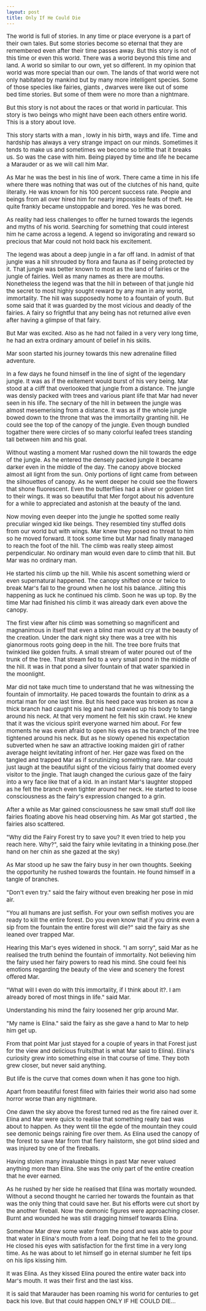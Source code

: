 ```yaml
---
layout: post
title: Only If He Could Die
---
```


<div style="font-size:15px">
<p>
The world is full of stories. In any time or place everyone is a part of their own tales. But some stories become so eternal that they are remembered even after their time passes away.
But this story is not of this time or even this world. There was a world beyond this time and land. A world so similar to our own, yet so different. 
In my opinion that world was more special than our own. The lands of that world were not only habitated by mankind but by many more intelligent species.
Some of those species like fairies, giants , dwarves were like out of some bed time stories. But some of them were no more than a nightmare.
</p>
<p>
But this story is not about the races or that world in particular. This story is two beings who might have been each others entire world. This is a story about love.
</p>
<p>
This story starts with a man , lowly in his birth, ways and life. Time and hardship has always a very strange impact on our minds. Sometimes it tends to make us and sometimes we become so brittle that it breaks us. So was the case with him. 
Being played by time and life he became a Marauder or as we will call him Mar.
</p>
<p>
As Mar he was the best in his line of work. There came a time in his life where there was nothing that was out of the clutches of his hand, quite literally. He was known for his 100 percent success rate. People and beings from all over hired him for nearly impossible feats of theft.
He quite frankly became unstoppable and bored. Yes he was bored.
</p>
<p>
As reality had less challenges to offer he turned towards the legends and myths of his world. Searching for something that could interest him he came across a legend. A legend so invigorating and reward so precious that Mar could not hold back his excitement.
</p>
<p>
The legend was about a deep jungle in a far off land. In admist of that jungle was a hill shrouded by flora and fauna as if being protected by it. That jungle was better known to most as the land of fairies or the jungle of fairies. Well as many names as there are mouths. 
Nonetheless the legend was that the hill in between of that jungle hid the secret to most highly sought reward by any man in any world, immortality. The hill was supposedly home to a fountain of youth. But some said that it was guarded by the most vicious and deadly of the fairies. A fairy so frightful that any being has not returned alive even after having a glimpse of that fairy.
</p>
<p>
But Mar was excited. Also as he had not failed in a very very long time, he had an extra ordinary amount of belief in his skills.
</p>
<p>
Mar soon started his journey towards this new adrenaline filled adventure. 
</p>
<p>
In a few days he found himself in the line of sight of the legendary jungle. It was as if the exitement would burst of his very being.
Mar stood at a cliff that overlooked that jungle from a distance.  The jungle was densly packed with trees and various plant life that Mar had never seen in his life. The secnary of the hill in between the jungle was almost mesemerising from a distance. It was as if the whole jungle bowed down to the throne that was the immortality granting hill. He could see the top of the canopy of the jungle. Even though bundled togather there were circles of so many colorful leafed trees standing tall between him and his goal.
</p>
<p>
Without wasting a moment Mar rushed down the hill towards the edge of the jungle. As he entered the densely packed jungle it became darker even in the middle of the day. The canopy above blocked almost all light from the sun. Only portions of light came from between the silhouettes of canopy. As he went deeper he could see the flowers that shone fluorescent. Even the butterflies had a silver or golden tint to their wings. It was so beautiful that Mer forgot about his adventure for a while to appreciated and astonish at the beauty of the land. 
</p>
<p>
Now moving even deeper into the jungle he spotted some really preculiar winged kid like beings. They resembled tiny stuffed dolls from our world but with wings. Mar knew they posed no threat to him so he moved forward. It took some time but Mar had finally managed to reach the foot of the hill. The climb was really steep almost perpendicular. No ordinary man would even dare to climb that hill. But Mar was no ordinary man. 
</p>
<p>
He started his climb up the hill. While his ascent something wierd or even supernatural happened. The canopy shifted once or twice to break Mar's fall to the ground when he lost his balance. Jilting this happening as luck he continued his climb. Soon he was up top. By the time Mar had finished his climb it was already dark even above the canopy.
</p>
<p>
The first view after his climb was something so magnificent and magnanimous in itself that even a blind man would cry at the beauty of the creation.
Under the dark night sky there was a tree with his gianormous roots going deep in the hill. The tree bore fruits that twinkled like golden fruits. A small stream of water poured out of the trunk of the tree. That stream fed to a very small pond in the middle of the hill. It was in that pond a silver fountain of that water sparkled in the moonlight. 
</p>
<p>
Mar did not take much time to understand that he was witnessing the fountain of immortality. He paced towards the fountain to drink as a mortal man for one last time. But his heed pace was broken as now a thick branch had caught his leg and had crawled up his body to tangle around his neck. At that very moment he felt his skin crawl. He knew that it was the vicious spirit everyone warned him about. For few moments he was even afraid to open his eyes as the branch of the tree tightened around his neck.
But as he slowly opened his expectation subverted when he saw an attractive looking maiden girl of rather average height levitating infront of her. Her gaze was fixed on the tangled and trapped Mar as if scrutinizing something rare.
Mar could just laugh at the beautiful sight of the vicious fairly that doomed every visitor to the jingle. That laugh changed the curious gaze of the fairy into a wry face like that of a kid. In an instant Mar's laughter stopped as he felt the branch even tighter around her neck. He started to loose consciousness as the fairy's expression changed to a grin.
</p>
<p>
After a while as Mar gained consciousness he saw small stuff doll like fairies floating above his head observing him. As Mar got startled , the fairies also scattered. 
</p>
<p>
"Why did the Fairy Forest try to save you? It even tried to help you reach here. Why?", said the fairy while levitating in a thinking pose.(her hand on her chin as she gazed at the sky)
</p>
<p>
As Mar stood up he saw the fairy busy in her own thoughts. Seeking the opportunity he rushed towards the fountain. He found himself in a tangle of branches.
</p>
<p>
"Don't even try." said the fairy without even breaking her pose in mid air.
</p>
<p>
"You all humans are just selfish. For your own selfish motives you are ready to kill the entire forest. Do you even know that if you drink even a sip from the  fountain the entire forest will die?" said the fairy as she leaned over trapped Mar.
</p>
<p>
Hearing this Mar's eyes widened in shock. "I am sorry", said Mar as he realised the truth behind the fountain of immortality.
Not believing him the fairy used her fairy powers to read his mind. She could feel his emotions regarding the beauty of the view and scenery the forest offered Mar.
</p>
<p>
"What will I even do with this immortality, if I think about it?. I am already bored of most things in life." said Mar.
</p>
<p>
Understanding his mind the fairy loosened her grip around Mar.
</p>
<p>
"My name is Elina." said the fairy as she gave a hand to Mar to help him get up.
</p>
<p>
From that point Mar just stayed for a couple of years in that Forest just for the view and delicious fruits(that is what Mar said to Elina).
Elina's curiosity grew into something else in that course of time. They both grew closer, but never said anything.
</p>
<p>
But life is the curve that comes down when it has gone too high.
</p>
<p>
Apart from beautiful forest filled with fairies their world also had some horror worse than any nightmare.
</p>
<p>
One dawn the sky above the forest turned red as the fire rained over it. Elina and Mar were quick to realise that something really bad was about to happen. As they went till the egde of the mountain they could see demonic beings raining fire over them. As Elina used the canopy of the forest to save Mar from that fiery hailstorm, she got blind sided and was injured by one of the fireballs.
</p>
<p>
Having stolen many invaluable things in past Mar never valued anything more than Elina. She was the only part of the entire creation that he ever earned.
</p>
<p>
As he rushed by her side he realised that Elina was mortally wounded. Without a second thought he carried her towards the fountain as that was the only thing that could save her. But his efforts were cut short by the another fireball. Now the demonic figures were approaching closer. Burnt and wounded he was still dragging himself towards Elina.
</p>
<p>
Somehow Mar drew some water from the pond and was able to pour that water in Elina's mouth from a leaf.
Doing that he fell to the ground. He closed his eyes with satisfaction for the first time in a very long time.
As he was about to let himself go in eternal slumber he felt lips on his lips kissing him. 
</p>
<p>
It was Elina. As they kissed Elina poured the entire water back into Mar's mouth. 
It was their first and the last kiss.
</p>
<p>
It is said that Marauder has been roaming his world for centuries to get back his love.
But that could happen ONLY IF HE COULD DIE...
</p>
</div>

